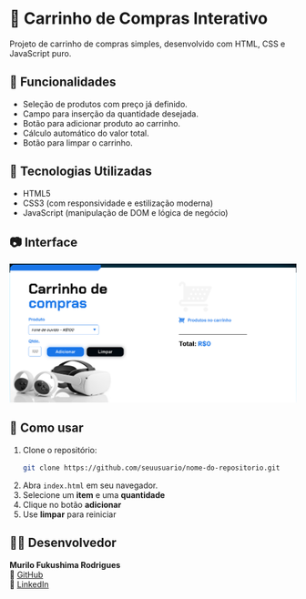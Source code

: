 # 🛒 Carrinho de Compras Interativo

Projeto de carrinho de compras simples, desenvolvido com HTML, CSS e JavaScript puro.

## 📌 Funcionalidades

- Seleção de produtos com preço já definido.
- Campo para inserção da quantidade desejada.
- Botão para adicionar produto ao carrinho.
- Cálculo automático do valor total.
- Botão para limpar o carrinho.

## 🧠 Tecnologias Utilizadas

- HTML5
- CSS3 (com responsividade e estilização moderna)
- JavaScript (manipulação de DOM e lógica de negócio)

## 📷 Interface

![screenshot](./assets/Screenshot_146.png) 

## 🔧 Como usar

1. Clone o repositório:
   ```bash
   git clone https://github.com/seuusuario/nome-do-repositorio.git
2. Abra `index.html` em seu navegador.
3. Selecione um **item** e uma **quantidade**
4. Clique no botão **adicionar**
5. Use **limpar** para reiniciar
   
## 👨‍💻 Desenvolvedor

**Murilo Fukushima Rodrigues**  
🔗 [GitHub](https://github.com/Murilofuku)  
🔗 [LinkedIn](https://www.linkedin.com/in/murilo-fukushima-rodrigues-729108302/)
